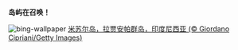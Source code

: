 
**岛屿在召唤！**

![bing-wallpaper](https://www.bing.com/th?id=OHR.MisoolRajaAmpat_ZH-CN3557473032_1920x1080.jpg)
[米苏尔岛，拉贾安帕群岛，印度尼西亚 (© Giordano Cipriani/Getty Images)](https://www.bing.com/search?q=%E6%8B%89%E8%B4%BE%E5%AE%89%E5%B8%95%E7%BE%A4%E5%B2%9B&amp;form=hpcapt&amp;mkt=zh-cn)
  